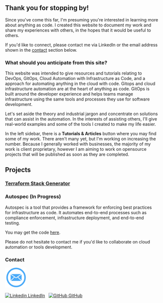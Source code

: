## Thank you for stopping by!

Since you've come this far, I'm presuming you're interested in learning more about anything as code. I created this website to document my work and share my experiences with others, in the hopes that it would be useful to others.

If you'd like to connect, please contact me via LinkedIn or the email address shown in the [contact](#Contact) section below.

### What should you anticipate from this site?
This website was intended to give resources and tutorials relating to DevOps, GitOps, Cloud Automation with Infrastructure as Code, and a approach for automating anything in the cloud with code.
Gitops and cloud infrastructure automation are at the heart of anything as code.
GitOps is built around the developer experience and helps teams manage infrastructure using the same tools and processes they use for software development.

Let's set aside the theory and industrial jargon and concentrate on solutions that can assist in the automation. In the interests of assisting others, I'll give real-world examples and some of the tools I created to make my life easier.

In the left sidebar, there is a **Tutorials & Articles** button where you may find some of my work. There aren't many yet, but I'm working on increasing the number. Because I generally worked with businesses, the majority of my work is client proprietary, however I am aiming to work on opensource projects that will be published as soon as they are completed.


## Projects

### [Terraform Stack Generator](./terraform-stack-generator.html)

### Autospec (In Progress)

Autospec is a tool that provides a framework for enforcing best practices for infrastructure as code. It automates end-to-end processes such as compliance enforcement, infrastructure deployment, and end-to-end testing.

You may get the code [here]().


Please do not hesitate to contact me if you'd like to collaborate on cloud automation or tools development.

### Contact

<a href="mailto:sumit.singh@anythingascode.com?subject=[Subejct Here]%20Source%20Anything%20as%20Code">
<img src="./images/email.png" alt="drawing" width="70"/>
</a>

[![Linkedin](https://i.stack.imgur.com/gVE0j.png) LinkedIn](https://www.linkedin.com/in/sumit-singh-90116261/)
&nbsp;
[![GitHub](https://i.stack.imgur.com/tskMh.png) GitHub](https://github.com/anythingascode)
